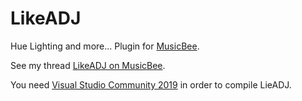 # LikeADJ
Hue Lighting and more... Plugin for [MusicBee](https://getmusicbee.com/).

See my thread [LikeADJ on MusicBee](https://getmusicbee.com/forum/index.php?topic=24631.0).

You need [Visual Studio Community 2019](https://visualstudio.microsoft.com/fr/vs/community/) in order to compile LieADJ.
